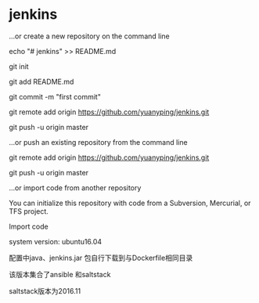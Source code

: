 # jenkins
…or create a new repository on the command line


echo "# jenkins" >> README.md

git init

git add README.md

git commit -m "first commit"

git remote add origin https://github.com/yuanyping/jenkins.git

git push -u origin master

…or push an existing repository from the command line


git remote add origin https://github.com/yuanyping/jenkins.git

git push -u origin master

…or import code from another repository

You can initialize this repository with code from a Subversion, Mercurial, or TFS project.

Import code

system version: ubuntu16.04

配置中java、jenkins.jar 包自行下载到与Dockerfile相同目录

该版本集合了ansible 和saltstack

saltstack版本为2016.11
